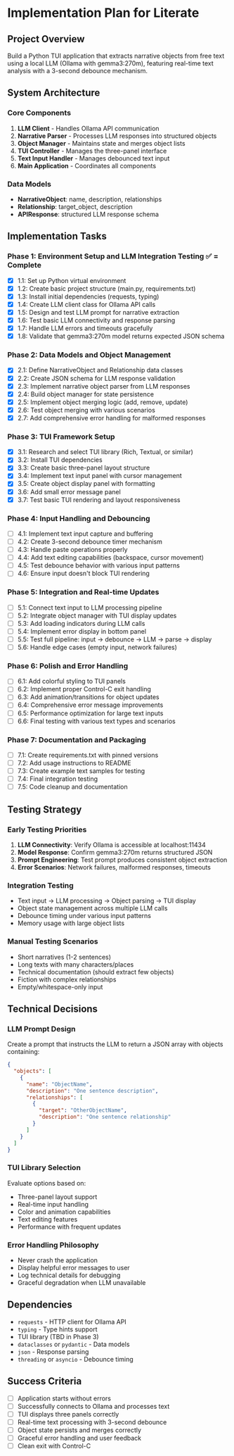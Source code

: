 # Implementation Plan for Literate

## Project Overview
Build a Python TUI application that extracts narrative objects from free text using a local LLM (Ollama with gemma3:270m), featuring real-time text analysis with a 3-second debounce mechanism.

## System Architecture

### Core Components
1. **LLM Client** - Handles Ollama API communication
2. **Narrative Parser** - Processes LLM responses into structured objects
3. **Object Manager** - Maintains state and merges object lists
4. **TUI Controller** - Manages the three-panel interface
5. **Text Input Handler** - Manages debounced text input
6. **Main Application** - Coordinates all components

### Data Models
- **NarrativeObject**: name, description, relationships
- **Relationship**: target_object, description
- **APIResponse**: structured LLM response schema

## Implementation Tasks

### Phase 1: Environment Setup and LLM Integration Testing ✅ = Complete
- [x] 1.1: Set up Python virtual environment
- [x] 1.2: Create basic project structure (main.py, requirements.txt)
- [x] 1.3: Install initial dependencies (requests, typing)
- [x] 1.4: Create LLM client class for Ollama API calls
- [x] 1.5: Design and test LLM prompt for narrative extraction
- [x] 1.6: Test basic LLM connectivity and response parsing
- [x] 1.7: Handle LLM errors and timeouts gracefully
- [x] 1.8: Validate that gemma3:270m model returns expected JSON schema

### Phase 2: Data Models and Object Management
- [x] 2.1: Define NarrativeObject and Relationship data classes
- [x] 2.2: Create JSON schema for LLM response validation
- [x] 2.3: Implement narrative object parser from LLM responses
- [x] 2.4: Build object manager for state persistence
- [x] 2.5: Implement object merging logic (add, remove, update)
- [x] 2.6: Test object merging with various scenarios
- [x] 2.7: Add comprehensive error handling for malformed responses

### Phase 3: TUI Framework Setup
- [x] 3.1: Research and select TUI library (Rich, Textual, or similar)
- [x] 3.2: Install TUI dependencies
- [x] 3.3: Create basic three-panel layout structure
- [x] 3.4: Implement text input panel with cursor management
- [x] 3.5: Create object display panel with formatting
- [x] 3.6: Add small error message panel
- [x] 3.7: Test basic TUI rendering and layout responsiveness

### Phase 4: Input Handling and Debouncing
- [ ] 4.1: Implement text input capture and buffering
- [ ] 4.2: Create 3-second debounce timer mechanism
- [ ] 4.3: Handle paste operations properly
- [ ] 4.4: Add text editing capabilities (backspace, cursor movement)
- [ ] 4.5: Test debounce behavior with various input patterns
- [ ] 4.6: Ensure input doesn't block TUI rendering

### Phase 5: Integration and Real-time Updates
- [ ] 5.1: Connect text input to LLM processing pipeline
- [ ] 5.2: Integrate object manager with TUI display updates
- [ ] 5.3: Add loading indicators during LLM calls
- [ ] 5.4: Implement error display in bottom panel
- [ ] 5.5: Test full pipeline: input → debounce → LLM → parse → display
- [ ] 5.6: Handle edge cases (empty input, network failures)

### Phase 6: Polish and Error Handling
- [ ] 6.1: Add colorful styling to TUI panels
- [ ] 6.2: Implement proper Control-C exit handling
- [ ] 6.3: Add animation/transitions for object updates
- [ ] 6.4: Comprehensive error message improvements
- [ ] 6.5: Performance optimization for large text inputs
- [ ] 6.6: Final testing with various text types and scenarios

### Phase 7: Documentation and Packaging
- [ ] 7.1: Create requirements.txt with pinned versions
- [ ] 7.2: Add usage instructions to README
- [ ] 7.3: Create example text samples for testing
- [ ] 7.4: Final integration testing
- [ ] 7.5: Code cleanup and documentation

## Testing Strategy

### Early Testing Priorities
1. **LLM Connectivity**: Verify Ollama is accessible at localhost:11434
2. **Model Response**: Confirm gemma3:270m returns structured JSON
3. **Prompt Engineering**: Test prompt produces consistent object extraction
4. **Error Scenarios**: Network failures, malformed responses, timeouts

### Integration Testing
- Text input → LLM processing → Object parsing → TUI display
- Object state management across multiple LLM calls
- Debounce timing under various input patterns
- Memory usage with large object lists

### Manual Testing Scenarios
- Short narratives (1-2 sentences)
- Long texts with many characters/places
- Technical documentation (should extract few objects)
- Fiction with complex relationships
- Empty/whitespace-only input

## Technical Decisions

### LLM Prompt Design
Create a prompt that instructs the LLM to return a JSON array with objects containing:
```json
{
  "objects": [
    {
      "name": "ObjectName",
      "description": "One sentence description",
      "relationships": [
        {
          "target": "OtherObjectName", 
          "description": "One sentence relationship"
        }
      ]
    }
  ]
}
```

### TUI Library Selection
Evaluate options based on:
- Three-panel layout support
- Real-time input handling
- Color and animation capabilities
- Text editing features
- Performance with frequent updates

### Error Handling Philosophy
- Never crash the application
- Display helpful error messages to user
- Log technical details for debugging
- Graceful degradation when LLM unavailable

## Dependencies
- `requests` - HTTP client for Ollama API
- `typing` - Type hints support
- TUI library (TBD in Phase 3)
- `dataclasses` or `pydantic` - Data models
- `json` - Response parsing
- `threading` or `asyncio` - Debounce timing

## Success Criteria
- [ ] Application starts without errors
- [ ] Successfully connects to Ollama and processes text
- [ ] TUI displays three panels correctly
- [ ] Real-time text processing with 3-second debounce
- [ ] Object state persists and merges correctly
- [ ] Graceful error handling and user feedback
- [ ] Clean exit with Control-C